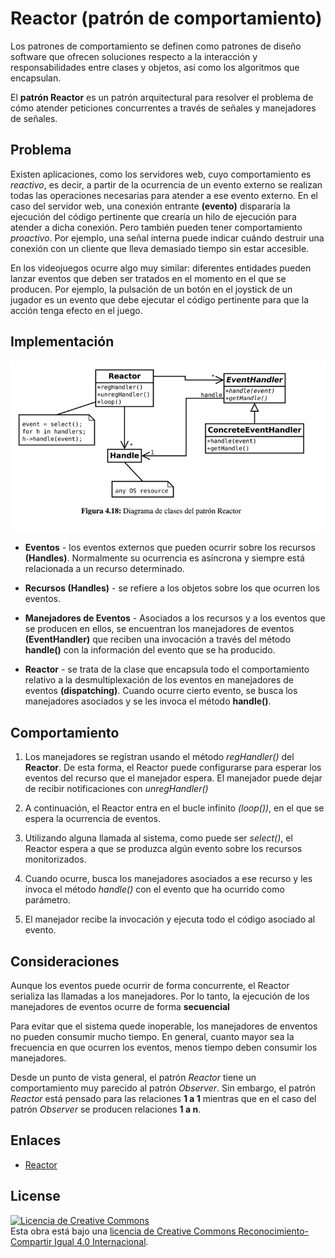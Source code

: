 # Reactor (patrón de comportamiento)

Los patrones de comportamiento se definen como patrones de diseño software que ofrecen soluciones respecto a la interacción y responsabilidades entre clases y objetos, así como los algoritmos que encapsulan.

El **patrón Reactor** es un patrón arquitectural para resolver el problema de cómo atender peticiones concurrentes a través de señales y manejadores de señales.

## Problema

Existen aplicaciones, como los servidores web, cuyo comportamiento es *reactivo*, es decir, a partir de la ocurrencia de un evento externo se realizan todas las operaciones necesarias para atender a ese evento externo. En el caso del servidor web, una conexión entrante **(evento)** dispararía la ejecución del código pertinente que crearía un hilo de ejecución para atender a dicha conexión. Pero también pueden tener comportamiento *proactivo*. Por ejemplo, una señal interna puede indicar cuándo destruir una conexión con un cliente que lleva demasiado tiempo sin estar accesible.

En los videojuegos ocurre algo muy similar: diferentes entidades pueden lanzar eventos que deben ser tratados en el momento en el que se producen. Por ejemplo, la pulsación de un botón en el joystick de un jugador es un evento que debe ejecutar el código pertinente para que la acción tenga efecto en el juego.

## Implementación

![Proxy](example/imgs/Reactor.png)

* **Eventos** - los eventos externos que pueden ocurrir sobre los recursos **(Handles)**. Normalmente su ocurrencia es asíncrona y siempre está relacionada a un recurso determinado.

* **Recursos (Handles)** - se refiere a los objetos sobre los que ocurren los eventos.

* **Manejadores de Eventos** - Asociados a los recursos y a los eventos que se producen en ellos, se encuentran los manejadores de eventos **(EventHandler)** que reciben una invocación a través del método **handle()** con la información del evento que se ha producido.

* **Reactor** - se trata de la clase que encapsula todo el comportamiento relativo a la desmultiplexación de los eventos en manejadores de eventos **(dispatching)**. Cuando ocurre cierto evento, se busca los manejadores asociados y se les invoca el método **handle()**.

## Comportamiento

1. Los manejadores se registran usando el método *regHandler()* del **Reactor**. De esta forma, el Reactor puede configurarse para esperar los eventos del recurso que el manejador espera. El manejador puede dejar de recibir notificaciones con *unregHandler()*

1. A continuación, el Reactor entra en el bucle infinito *(loop())*, en el que se espera la ocurrencia de eventos.

1. Utilizando alguna llamada al sistema, como puede ser *select()*, el Reactor espera a que se produzca algún evento sobre los recursos monitorizados.

1. Cuando ocurre, busca los manejadores asociados a ese recurso y les invoca el método *handle()* con el evento que ha ocurrido como parámetro.

1. El manejador recibe la invocación y ejecuta todo el código asociado al evento.

## Consideraciones

Aunque los eventos puede ocurrir de forma concurrente, el Reactor serializa las llamadas a los manejadores. Por lo tanto, la ejecución de los manejadores de eventos ocurre de forma **secuencial**

Para evitar que el sistema quede inoperable, los manejadores de enventos no pueden consumir mucho tiempo. En general, cuanto mayor sea la frecuencia en que ocurren los eventos, menos tiempo deben consumir los manejadores.

Desde un punto de vista general, el patrón *Reactor* tiene un comportamiento muy parecido al patrón *Observer*. Sin embargo, el patrón *Reactor* está pensado para las relaciones **1 a 1** mientras que en el caso del patrón *Observer* se producen relaciones **1 a n**.

## Enlaces

* [Reactor](https://es.wikipedia.org/wiki/Reactor_%28patr%C3%B3n_de_dise%C3%B1o%29)

## License

[![Licencia de Creative Commons](https://i.creativecommons.org/l/by-sa/4.0/80x15.png)](http://creativecommons.org/licenses/by-sa/4.0/)  
Esta obra está bajo una [licencia de Creative Commons Reconocimiento-Compartir Igual 4.0 Internacional](http://creativecommons.org/licenses/by-sa/4.0/).
